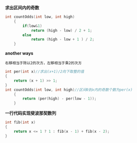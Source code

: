 **求出区间内的奇数**

```cpp
int countOdds(int low, int high)
    {
        if(low&1)
            return (high - low) / 2 + 1;
        else
            return (high - low + 1 ) / 2;
    }
```

**another ways**

`右移相当于除以2的次方，左移相当于乘2的次方`
```cpp
int per(int x)//求出(x+1)/2向下取整的值
{
    return (x + 1) >> 1;
}
int countOdds(int low, int high)//区间0到x内的奇数个数为per(x)
    {
        return (per(high) - per(low - 1));
    }
```

**一行代码实现斐波那契数列**

```cpp
int fib(int x)
{
    return x <= 1 ? 1 : fib(x - 1) + fib(x - 2);
}
```
